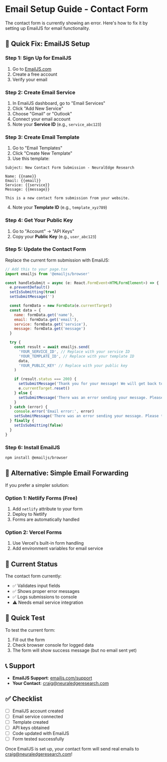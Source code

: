 # Email Setup Guide - Contact Form

The contact form is currently showing an error. Here's how to fix it by setting up EmailJS for email functionality.

## 🚀 Quick Fix: EmailJS Setup

### Step 1: Sign Up for EmailJS
1. Go to [EmailJS.com](https://www.emailjs.com/)
2. Create a free account
3. Verify your email

### Step 2: Create Email Service
1. In EmailJS dashboard, go to "Email Services"
2. Click "Add New Service"
3. Choose "Gmail" or "Outlook"
4. Connect your email account
5. Note your **Service ID** (e.g., `service_abc123`)

### Step 3: Create Email Template
1. Go to "Email Templates"
2. Click "Create New Template"
3. Use this template:

```
Subject: New Contact Form Submission - NeuralEdge Research

Name: {{name}}
Email: {{email}}
Service: {{service}}
Message: {{message}}

This is a new contact form submission from your website.
```

4. Note your **Template ID** (e.g., `template_xyz789`)

### Step 4: Get Your Public Key
1. Go to "Account" → "API Keys"
2. Copy your **Public Key** (e.g., `user_abc123`)

### Step 5: Update the Contact Form

Replace the current form submission with EmailJS:

```javascript
// Add this to your page.tsx
import emailjs from '@emailjs/browser'

const handleSubmit = async (e: React.FormEvent<HTMLFormElement>) => {
  e.preventDefault()
  setIsSubmitting(true)
  setSubmitMessage('')

  const formData = new FormData(e.currentTarget)
  const data = {
    name: formData.get('name'),
    email: formData.get('email'),
    service: formData.get('service'),
    message: formData.get('message')
  }

  try {
    const result = await emailjs.send(
      'YOUR_SERVICE_ID', // Replace with your service ID
      'YOUR_TEMPLATE_ID', // Replace with your template ID
      data,
      'YOUR_PUBLIC_KEY' // Replace with your public key
    )

    if (result.status === 200) {
      setSubmitMessage('Thank you for your message! We will get back to you soon.')
      e.currentTarget.reset()
    } else {
      setSubmitMessage('There was an error sending your message. Please try again.')
    }
  } catch (error) {
    console.error('Email error:', error)
    setSubmitMessage('There was an error sending your message. Please try again.')
  } finally {
    setIsSubmitting(false)
  }
}
```

### Step 6: Install EmailJS
```bash
npm install @emailjs/browser
```

## 🔧 Alternative: Simple Email Forwarding

If you prefer a simpler solution:

### Option 1: Netlify Forms (Free)
1. Add `netlify` attribute to your form
2. Deploy to Netlify
3. Forms are automatically handled

### Option 2: Vercel Forms
1. Use Vercel's built-in form handling
2. Add environment variables for email service

## 📧 Current Status

The contact form currently:
- ✅ Validates input fields
- ✅ Shows proper error messages
- ✅ Logs submissions to console
- ⚠️ Needs email service integration

## 🚀 Quick Test

To test the current form:
1. Fill out the form
2. Check browser console for logged data
3. The form will show success message (but no email sent yet)

## 📞 Support

- **EmailJS Support**: [emailjs.com/support](https://www.emailjs.com/support)
- **Your Contact**: craig@neuraledgeresearch.com

## ✅ Checklist

- [ ] EmailJS account created
- [ ] Email service connected
- [ ] Template created
- [ ] API keys obtained
- [ ] Code updated with EmailJS
- [ ] Form tested successfully

Once EmailJS is set up, your contact form will send real emails to craig@neuraledgeresearch.com! 